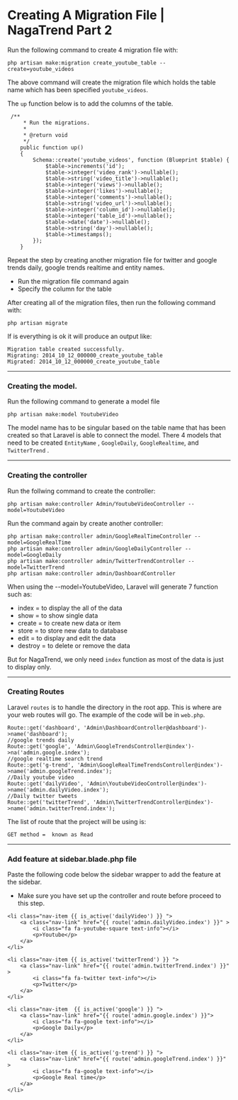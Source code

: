 #  Creating A Migration File | NagaTrend Part 2

Run the following command to create 4 migration file with:

```
php artisan make:migration create_youtube_table --create=youtube_videos
```

The above command will create the migration file which holds the table name which has been specified `youtube_videos`.

The `up` function below is to add the columns of the table.

```
 /**
     * Run the migrations.
     *
     * @return void
     */
    public function up()
    {
        Schema::create('youtube_videos', function (Blueprint $table) {
            $table->increments('id');
            $table->integer('video_rank')->nullable();
            $table->string('video_title')->nullable();
            $table->integer('views')->nullable();
            $table->integer('likes')->nullable();
            $table->integer('comments')->nullable();
            $table->string('video_url')->nullable();
            $table->integer('column_id')->nullable();
            $table->integer('table_id')->nullable();
            $table->date('date')->nullable();
            $table->string('day')->nullable();
            $table->timestamps();
        });
    }
```

Repeat the step by creating another migration file for twitter and google trends daily, google trends realtime and entity names. 
* Run the migration file command again
* Specify the column for the table


After creating all of the migration files, then run the following command with:

```
php artisan migrate
```

If is everything is ok it will produce an output like:

```
Migration table created successfully.
Migrating: 2014_10_12_000000_create_youtube_table
Migrated: 2014_10_12_000000_create_youtube_table
```

---

### Creating the model.

Run the following command to generate a model file

```
php artisan make:model YoutubeVideo
```

The model name has to be singular based on the table name that has been created so that Laravel is able to connect the model.
There 4 models that need to be created `EntityName` , `GoogleDaily`, `GoogleRealtime`, and `TwitterTrend` . 

---

### Creating the controller

Run the follwing command to create the controller:

```
php artisan make:controller Admin/YoutubeVideoController --model=YoutubeVideo
```

Run the command again by create another controller:

```
php artisan make:controller admin/GoogleRealTimeController --model=GoogleRealTime
php artisan make:controller admin/GoogleDailyController --model=GoogleDaily
php artisan make:controller admin/TwitterTrendController --model=TwitterTrend
php artisan make:controller admin/DashboardController 
```

When using the --model=YoutubeVideo, Laravel will generate 7 function such as:

* index = to display the all of the data
* show = to show single data
* create = to create new data or item
* store = to store new data to database
* edit = to display and edit the data
* destroy = to delete or remove the data

But for NagaTrend, we only need `index` function as most of the data is just to display only.


---


### Creating Routes

Laravel `routes` is to handle the directory in the root app. This is where are your web routes will go. The example of the code will be in `web.php`.

```
Route::get('dashboard', 'Admin\DashboardController@dashboard')->name('dashboard');
//google trends daily
Route::get('google', 'Admin\GoogleTrendsController@index')->na('admin.google.index');
//google realtime search trend
Route::get('g-trend', 'Admin\GoogleRealTimeTrendsController@index')->name('admin.googleTrend.index');
//Daily youtube video
Route::get('dailyVideo', 'Admin\YoutubeVideoController@index')->name('admin.dailyVideo.index');
//Daily twitter tweets
Route::get('twitterTrend', 'Admin\TwitterTrendController@index')->name('admin.twitterTrend.index');
```

The list of route that the project will be using is:

```
GET method =  known as Read
```

---

###  Add feature at sidebar.blade.php file 

Paste the following code below the sidebar wrapper to add the feature at the sidebar.
* Make sure you have set up the controller and route before proceed to this step.

```
<li class="nav-item {{ is_active('dailyVideo') }} ">
    <a class="nav-link" href="{{ route('admin.dailyVideo.index') }}" >
        <i class="fa fa-youtube-square text-info"></i>
        <p>Youtube</p>
    </a>
</li>

<li class="nav-item {{ is_active('twitterTrend') }} ">
    <a class="nav-link" href="{{ route('admin.twitterTrend.index') }}" >
        <i class="fa fa-twitter text-info"></i>
        <p>Twitter</p>
    </a>
</li>

<li class="nav-item  {{ is_active('google') }} ">
    <a class="nav-link" href="{{ route('admin.google.index') }}">
        <i class="fa fa-google text-info"></i>
        <p>Google Daily</p>
    </a>
</li> 

<li class="nav-item {{ is_active('g-trend') }} ">
    <a class="nav-link" href="{{ route('admin.googleTrend.index') }}"  >
        <i class="fa fa-google text-info"></i>
        <p>Google Real time</p>
    </a>
</li>  

```






